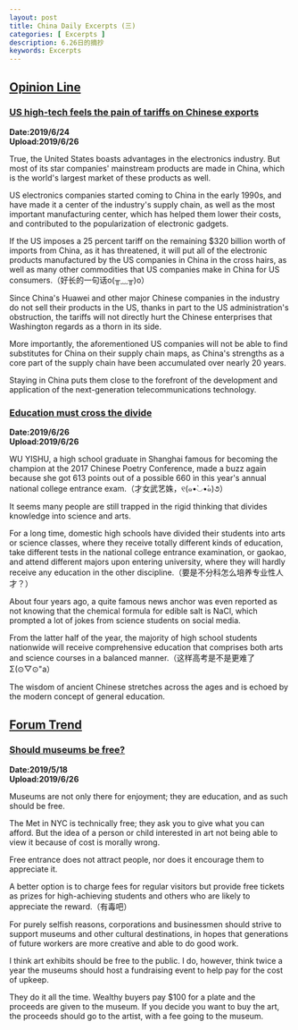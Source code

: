 ```yaml
---
layout: post
title: China Daily Excerpts (三)
categories: [ Excerpts ]
description: 6.26日的摘抄
keywords: Excerpts
---
```


## [Opinion Line](http://www.chinadaily.com.cn/opinion/opinionline)

### [US high-tech feels the pain of tariffs on Chinese exports](http://www.chinadaily.com.cn/a/201906/24/WS5d100175a3103dbf14329bf5.html)

**Date:2019/6/24**  
**Upload:2019/6/26**  

True, the United States boasts advantages in the electronics industry. But most of its star companies' mainstream products are made in China, which is the world's largest market of these products as well.

US electronics companies started coming to China in the early 1990s, and have made it a center of the industry's supply chain, as well as the most important manufacturing center, which has helped them lower their costs, and contributed to the popularization of electronic gadgets. 

If the US imposes a 25 percent tariff on the remaining $320 billion worth of imports from China, as it has threatened, it will put all of the electronic products manufactured by the US companies in China in the cross hairs, as well as many other commodities that US companies make in China for US consumers.（好长的一句话o(╥﹏╥)o）

Since China's Huawei and other major Chinese companies in the industry do not sell their products in the US, thanks in part to the US administration's obstruction, the tariffs will not directly hurt the Chinese enterprises that Washington regards as a thorn in its side.

More importantly, the aforementioned US companies will not be able to find substitutes for China on their supply chain maps, as China's strengths as a core part of the supply chain have been accumulated over nearly 20 years.

Staying in China puts them close to the forefront of the development and application of the next-generation telecommunications technology. 

### [Education must cross the divide](http://www.chinadaily.com.cn/a/201906/26/WS5d12ad5ba3103dbf1432a371.html)

**Date:2019/6/26**  
**Upload:2019/6/26**  

WU YISHU, a high school graduate in Shanghai famous for becoming the champion at the 2017 Chinese Poetry Conference, made a buzz again because she got 613 points out of a possible 660 in this year's annual national college entrance exam.（才女武艺姝，୧(๑•̀◡•́๑)૭） 

It seems many people are still trapped in the rigid thinking that divides knowledge into science and arts. 

For a long time, domestic high schools have divided their students into arts or science classes, where they receive totally different kinds of education, take different tests in the national college entrance examination, or gaokao, and attend different majors upon entering university, where they will hardly receive any education in the other discipline.（要是不分科怎么培养专业性人才？）

About four years ago, a quite famous news anchor was even reported as not knowing that the chemical formula for edible salt is NaCl, which prompted a lot of jokes from science students on social media.

From the latter half of the year, the majority of high school students nationwide will receive comprehensive education that comprises both arts and science courses in a balanced manner.（这样高考是不是更难了Σ(⊙▽⊙"a）

The wisdom of ancient Chinese stretches across the ages and is echoed by the modern concept of general education. 

<!-- ### [Title](link) 
<font face="sans-serif" size=3>
**Date:**  
**Upload:**  

</font>   -->

## [Forum Trend](http://www.chinadaily.com.cn/opinion/forumtrends)

### [Should museums be free?](http://www.chinadaily.com.cn/a/201905/18/WS5cdf50dda3104842260bc5f0.html)

**Date:2019/5/18**  
**Upload:2019/6/26**  

Museums are not only there for enjoyment; they are education, and as such should be free. 

The Met in NYC is technically free; they ask you to give what you can afford. But the idea of a person or child interested in art not being able to view it because of cost is morally wrong.

Free entrance does not attract people, nor does it encourage them to appreciate it.

A better option is to charge fees for regular visitors but provide free tickets as prizes for high-achieving students and others who are likely to appreciate the reward.（有毒吧）

For purely selfish reasons, corporations and businessmen should strive to support museums and other cultural destinations, in hopes that generations of future workers are more creative and able to do good work.

I think art exhibits should be free to the public. I do, however, think twice a year the museums should host a fundraising event to help pay for the cost of upkeep.

They do it all the time. Wealthy buyers pay $100 for a plate and the proceeds are given to the museum. If you decide you want to buy the art, the proceeds should go to the artist, with a fee going to the museum.
